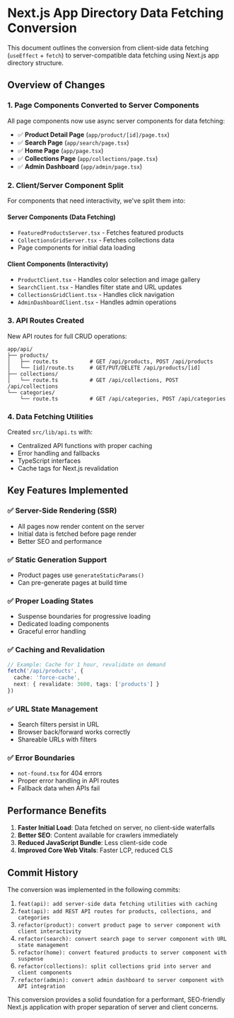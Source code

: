 # Next.js App Directory Data Fetching Conversion

This document outlines the conversion from client-side data fetching (`useEffect` + `fetch`) to server-compatible data fetching using Next.js app directory structure.

## Overview of Changes

### 1. Page Components Converted to Server Components

All page components now use async server components for data fetching:

- ✅ **Product Detail Page** (`app/product/[id]/page.tsx`)
- ✅ **Search Page** (`app/search/page.tsx`) 
- ✅ **Home Page** (`app/page.tsx`)
- ✅ **Collections Page** (`app/collections/page.tsx`)
- ✅ **Admin Dashboard** (`app/admin/page.tsx`)

### 2. Client/Server Component Split

For components that need interactivity, we've split them into:

#### Server Components (Data Fetching)
- `FeaturedProductsServer.tsx` - Fetches featured products
- `CollectionsGridServer.tsx` - Fetches collections data
- Page components for initial data loading

#### Client Components (Interactivity)
- `ProductClient.tsx` - Handles color selection and image gallery
- `SearchClient.tsx` - Handles filter state and URL updates
- `CollectionsGridClient.tsx` - Handles click navigation
- `AdminDashboardClient.tsx` - Handles admin operations

### 3. API Routes Created

New API routes for full CRUD operations:

```
app/api/
├── products/
│   ├── route.ts          # GET /api/products, POST /api/products
│   └── [id]/route.ts     # GET/PUT/DELETE /api/products/[id]
├── collections/
│   └── route.ts          # GET /api/collections, POST /api/collections
└── categories/
    └── route.ts          # GET /api/categories, POST /api/categories
```

### 4. Data Fetching Utilities

Created `src/lib/api.ts` with:
- Centralized API functions with proper caching
- Error handling and fallbacks
- TypeScript interfaces
- Cache tags for Next.js revalidation

## Key Features Implemented

### ✅ Server-Side Rendering (SSR)
- All pages now render content on the server
- Initial data is fetched before page render
- Better SEO and performance

### ✅ Static Generation Support
- Product pages use `generateStaticParams()`
- Can pre-generate pages at build time

### ✅ Proper Loading States
- Suspense boundaries for progressive loading
- Dedicated loading components
- Graceful error handling

### ✅ Caching and Revalidation
```typescript
// Example: Cache for 1 hour, revalidate on demand
fetch('/api/products', {
  cache: 'force-cache',
  next: { revalidate: 3600, tags: ['products'] }
})
```

### ✅ URL State Management
- Search filters persist in URL
- Browser back/forward works correctly
- Shareable URLs with filters

### ✅ Error Boundaries
- `not-found.tsx` for 404 errors
- Proper error handling in API routes
- Fallback data when APIs fail

## Performance Benefits

1. **Faster Initial Load**: Data fetched on server, no client-side waterfalls
2. **Better SEO**: Content available for crawlers immediately
3. **Reduced JavaScript Bundle**: Less client-side code
4. **Improved Core Web Vitals**: Faster LCP, reduced CLS

## Commit History

The conversion was implemented in the following commits:

1. `feat(api): add server-side data fetching utilities with caching`
2. `feat(api): add REST API routes for products, collections, and categories`
3. `refactor(product): convert product page to server component with client interactivity`
4. `refactor(search): convert search page to server component with URL state management`
5. `refactor(home): convert featured products to server component with suspense`
6. `refactor(collections): split collections grid into server and client components`
7. `refactor(admin): convert admin dashboard to server component with API integration`

This conversion provides a solid foundation for a performant, SEO-friendly Next.js application with proper separation of server and client concerns.
